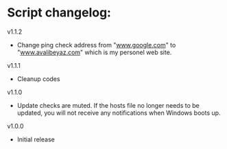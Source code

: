 # Script changelog:  
v1.1.2  
- Change ping check address from "www.google.com" to "www.avalibeyaz.com" which is my personel web site.  
  
v1.1.1  
- Cleanup codes  
  
v1.1.0
- Update checks are muted. If the hosts file no longer needs to be updated, you will not receive any notifications when Windows boots up.  
  
v1.0.0  
- Initial release
